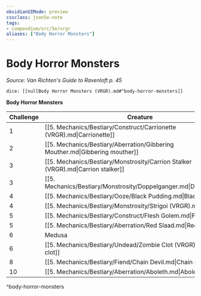 ```yaml
---
obsidianUIMode: preview
cssclass: json5e-note
tags:
- compendium/src/5e/vrgr
aliases: ["Body Horror Monsters"]
---
```

# Body Horror Monsters
*Source: Van Richten's Guide to Ravenloft p. 45* 

`dice: [[nullBody Horror Monsters (VRGR).md#^body-horror-monsters]]`

**Body Horror Monsters**

| Challenge | Creature | Source |
|-----------|----------|--------|
| 1 | [[5. Mechanics/Bestiary/Construct/Carrionette (VRGR).md\|Carrionette]] | VGR |
| 2 | [[5. Mechanics/Bestiary/Aberration/Gibbering Mouther.md\|Gibbering mouther]] | "MM" |
| 3 | [[5. Mechanics/Bestiary/Monstrosity/Carrion Stalker (VRGR).md\|Carrion stalker]] | VGR |
| 3 | [[5. Mechanics/Bestiary/Monstrosity/Doppelganger.md\|Doppelganger]] | "MM" |
| 4 | [[5. Mechanics/Bestiary/Ooze/Black Pudding.md\|Black pudding]] | "MM" |
| 4 | [[5. Mechanics/Bestiary/Monstrosity/Strigoi (VRGR).md\|Strigoi]] | VGR |
| 5 | [[5. Mechanics/Bestiary/Construct/Flesh Golem.md\|Flesh golem]] | "MM" |
| 5 | [[5. Mechanics/Bestiary/Aberration/Red Slaad.md\|Red slaad]] | "MM" |
| 6 | Medusa | "MM" |
| 6 | [[5. Mechanics/Bestiary/Undead/Zombie Clot (VRGR).md\|Zombie clot]] | VGR |
| 8 | [[5. Mechanics/Bestiary/Fiend/Chain Devil.md\|Chain devil]] | "MM" |
| 10 | [[5. Mechanics/Bestiary/Aberration/Aboleth.md\|Aboleth]] | "MM" |
^body-horror-monsters